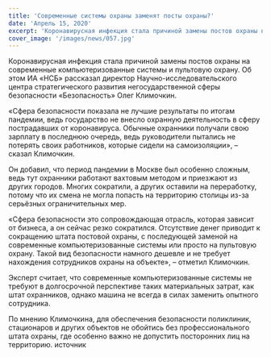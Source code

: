 ```yaml
---
title: 'Современные системы охраны заменят посты охраны?'
date: 'Апрель 15, 2020'
excerpt: 'Коронавирусная инфекция стала причиной замены постов охраны на современные компьютеризованные системы и пультовую охрану. Об этом ИА «НСБ» рассказал директор Научно-исследовательского центра стратегического развития негосударственной сферы безопасности «Безопасность» Олег Климочкин.'
cover_image: '/images/news/057.jpg'
---
```


Коронавирусная инфекция стала причиной замены постов охраны на современные компьютеризованные системы и пультовую охрану. Об этом ИА «НСБ» рассказал директор Научно-исследовательского центра стратегического развития негосударственной сферы безопасности «Безопасность» Олег Климочкин.

«Сфера безопасности показала не лучшие результаты по итогам пандемии, ведь государство не внесло охранную деятельность в сферу пострадавших от коронавируса. Обычные охранники получали свою зарплату в последнюю очередь, ведь руководители пытались не потерять своих работников, которые сидели на самоизоляции», – сказал Климочкин.

Он добавил, что период пандемии в Москве был особенно сложным, ведь тут охранники работают вахтовым методом и приезжают из других городов. Многих сократили, а других оставили на переработку, потому что их смена не могла попасть на территорию столицы из-за серьёзных ограничительных мер.

«Сфера безопасности это сопровождающая отрасль, которая зависит от бизнеса, а он сейчас резко сократился. Отсутствие денег приводит к сокращению штата постовой охраны, с последующей заменой на современные компьютеризованные системы или просто на пультовую охрану. Такой вид безопасности намного дешевле и не требует нахождения сотрудников охраны на объекте», – отметил Климочкин.

Эксперт считает, что современные компьютеризованные системы не требуют в долгосрочной перспективе таких материальных затрат, как штат охранников, однако машина не всегда в силах заменить опытного сотрудника.

По мнению Климочкина, для обеспечения безопасности поликлиник, стационаров и других объектов не обойтись без профессионального штата охраны, где особенно важно не допустить посторонних лиц на территорию.
источник
